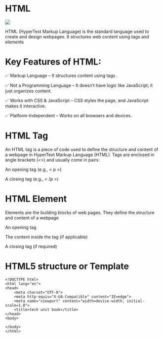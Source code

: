 # HTML
<img src = "[https://upload.wikimedia.org/wikipedia/commons/thumb/6/61/HTML5_logo_and_wordmark.svg/1200px-HTML5_logo_and_wordmark.svg.png](https://icon2.cleanpng.com/20180614/xpb/kisspng-html5-video-web-development-cascading-style-sheets-social-developmnet-5b22567f7be971.3088426515289770235076.jpg)" >

HTML (HyperText Markup Language) is the standard language used to create and design webpages. It structures web content using tags and elements

# Key Features of HTML:

✅ Markup Language – It structures content using tags .

✅ Not a Programming Language – It doesn’t have logic like JavaScript; it just organizes content.

✅ Works with CSS & JavaScript – CSS styles the page, and JavaScript makes it interactive.

✅ Platform-Independent – Works on all browsers and devices.

# HTML Tag

An HTML tag is a piece of code used to define the structure and content of a webpage in HyperText Markup Language (HTML). Tags are enclosed in angle brackets (<>) and usually come in pairs:

An opening tag (e.g., < p >)

A closing tag (e.g., < /p >)

# HTML Element

Elements are the building blocks of web pages. They define the structure and content of a webpage

An opening tag

The content inside the tag (if applicable)

A closing tag (if required)

# HTML5 structure or Template

```
<!DOCTYPE html>
<html lang="en">
<head>
    <meta charset="UTF-8">
    <meta http-equiv="X-UA-Compatible" content="IE=edge">
    <meta name="viewport" content="width=device-width, initial-scale=1.0">
    <title>tech unit book</title>
</head>
<body>

</body>
</html>

```
